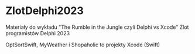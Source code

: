# ZlotDelphi2023
Materiały do wykładu "The Rumble in the Jungle czyli Delphi vs Xcode"
Zlot programistów Delphi 2023

OptSortSwift, MyWeather i Shopaholic to projekty Xcode (Swift)
